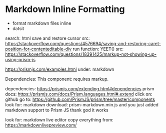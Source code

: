 # Markdown Inline Formatting

- format markdown files inline
- datsit

search: html save and restore cursor
src: <https://stackoverflow.com/questions/4576694/saving-and-restoring-caret-position-for-contenteditable-div>
run function: YEET()
src: <https://stackoverflow.com/questions/18391425/markup-not-showing-up-using-prism-js>

<https://prismjs.com/examples.html>
under: markdown

Dependencies: This component:
requires markup.

dependencies: <https://prismjs.com/extending.html#dependencies>
prism docs: <https://prismjs.com/docs/Prism.languages.html#.extend>
click on: github
go to: <https://github.com/PrismJS/prism/tree/master/components>
look for: markdown
download: prism-markdown.min.js
and you just added markdown support to Prism JS thank god it works

look for: markdown live editor
copy everything from: <https://markdownlivepreview.com/>
